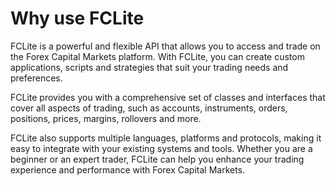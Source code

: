 # Why use FCLite

FCLite is a powerful and flexible API that allows you to access and trade on the Forex Capital Markets platform. With FCLite, you can create custom applications, scripts and strategies that suit your trading needs and preferences. 

FCLite provides you with a comprehensive set of classes and interfaces that cover all aspects of trading, such as accounts, instruments, orders, positions, prices, margins, rollovers and more. 

FCLite also supports multiple languages, platforms and protocols, making it easy to integrate with your existing systems and tools. Whether you are a beginner or an expert trader, FCLite can help you enhance your trading experience and performance with Forex Capital Markets.
